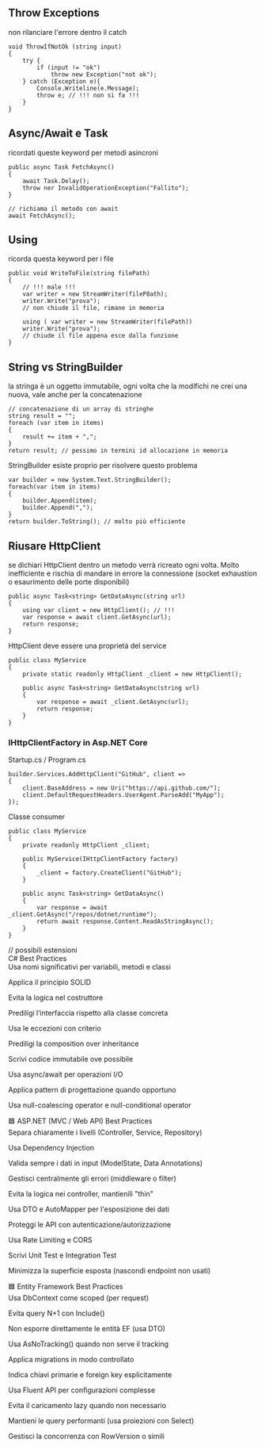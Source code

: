 ## Throw Exceptions
non rilanciare l'errore dentro il catch

    void ThrowIfNotOk (string input)
    {
        try {
            if (input != "ok")
                throw new Exception("not ok");
        } catch (Exception e){
            Console.Writeline(e.Message);
            throw e; // !!! non si fa !!!
        }
    }


## Async/Await e Task
ricordati queste keyword per metodi asincroni

    public async Task FetchAsync()
    {
        await Task.Delay();
        throw ner InvalidOperationException("Fallito");
    }

    // richiama il metodo con await
    await FetchAsync();


## Using 
ricorda questa keyword per i file

    public void WriteToFile(string filePath)
    {
        // !!! male !!!
        var writer = new StreamWriter(fileP8ath);
        writer.Write("prova");
        // non chiude il file, rimane in memoria

        using ( var writer = new StreamWriter(filePath))
        writer.Write("prova");
        // chiude il file appena esce dalla funzione
    }
    

## String vs StringBuilder
la stringa è un oggetto immutabile, ogni volta che la modifichi ne crei una nuova, vale anche per la concatenazione

    // concatenazione di un array di stringhe
    string result = "";
    foreach (var item in items)
    {
        result += item + ",";
    }
    return result; // pessimo in termini id allocazione in memoria

StringBuilder esiste proprio per risolvere questo problema 

    var builder = new System.Text.StringBuilder();
    foreach(var item in items)
    {
        builder.Append(item);
        builder.Append(",");
    }
    return builder.ToString(); // molto più efficiente

## Riusare HttpClient
se dichiari HttpClient dentro un metodo verrà ricreato ogni volta. Molto inefficiente e rischia di mandare in errore la connessione (socket exhaustion o esaurimento delle porte disponibili)

    public async Task<string> GetDataAsync(string url)
    {
        using var client = new HttpClient(); // !!!
        var response = await client.GetAsync(url);
        return response;
    }

HttpClient deve essere una proprietà del service

    public class MyService
    {
        private static readonly HttpClient _client = new HttpClient();

        public async Task<string> GetDataAsync(string url)
        {
            var response = await _client.GetAsync(url);
            return response;
        }
    }

### IHttpClientFactory in Asp.NET Core

Startup.cs / Program.cs

    builder.Services.AddHttpClient("GitHub", client =>
    {
        client.BaseAddress = new Uri("https://api.github.com/");
        client.DefaultRequestHeaders.UserAgent.ParseAdd("MyApp");
    });

Classe consumer

    public class MyService
    {
        private readonly HttpClient _client;

        public MyService(IHttpClientFactory factory)
        {
            _client = factory.CreateClient("GitHub");
        }

        public async Task<string> GetDataAsync()
        {
            var response = await _client.GetAsync("/repos/dotnet/runtime");
            return await response.Content.ReadAsStringAsync();
        }
    }


// possibili estensioni  
 C# Best Practices  
Usa nomi significativi per variabili, metodi e classi

Applica il principio SOLID

Evita la logica nel costruttore

Prediligi l’interfaccia rispetto alla classe concreta

Usa le eccezioni con criterio

Prediligi la composition over inheritance

Scrivi codice immutabile ove possibile

Usa async/await per operazioni I/O

Applica pattern di progettazione quando opportuno

Usa null-coalescing operator e null-conditional operator

🟦 ASP.NET (MVC / Web API) Best Practices  
Separa chiaramente i livelli (Controller, Service, Repository)

Usa Dependency Injection

Valida sempre i dati in input (ModelState, Data Annotations)

Gestisci centralmente gli errori (middleware o filter)

Evita la logica nei controller, mantienili "thin"

Usa DTO e AutoMapper per l'esposizione dei dati

Proteggi le API con autenticazione/autorizzazione

Usa Rate Limiting e CORS

Scrivi Unit Test e Integration Test

Minimizza la superficie esposta (nascondi endpoint non usati)

🟦 Entity Framework Best Practices  
Usa DbContext come scoped (per request)

Evita query N+1 con Include()

Non esporre direttamente le entità EF (usa DTO)

Usa AsNoTracking() quando non serve il tracking

Applica migrations in modo controllato

Indica chiavi primarie e foreign key esplicitamente

Usa Fluent API per configurazioni complesse

Evita il caricamento lazy quando non necessario

Mantieni le query performanti (usa proiezioni con Select)

Gestisci la concorrenza con RowVersion o simili

